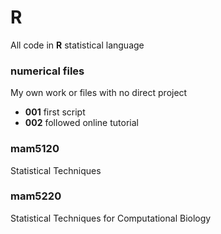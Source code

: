 # R

All code in **R** statistical language

### numerical files
My own work or files with no direct project

* **001** first script
* **002** followed online tutorial

### mam5120
Statistical Techniques

### mam5220
Statistical Techniques for Computational Biology
